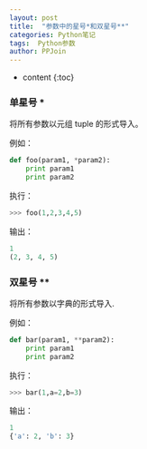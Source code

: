 ```yaml
---
layout: post
title:  "参数中的星号*和双星号**"
categories: Python笔记
tags:  Python参数
author: PPJoin
---
```


* content
{:toc}

### 单星号 \*

将所有参数以元组 tuple 的形式导入。

例如：

```python
def foo(param1, *param2):
    print param1
    print param2
```

执行：

```python
>>> foo(1,2,3,4,5)
```

输出：

```python
1
(2, 3, 4, 5)
```

### 双星号 \*\*

将所有参数以字典的形式导入.

例如：

```python
def bar(param1, **param2):
    print param1
    print param2
```
执行：

```python
>>> bar(1,a=2,b=3)
```

输出：

```python
1
{'a': 2, 'b': 3}
```